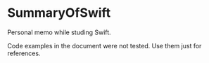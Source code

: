 # SummaryOfSwift

Personal memo while studing Swift.

Code examples in the document were not tested. Use them just for references.
